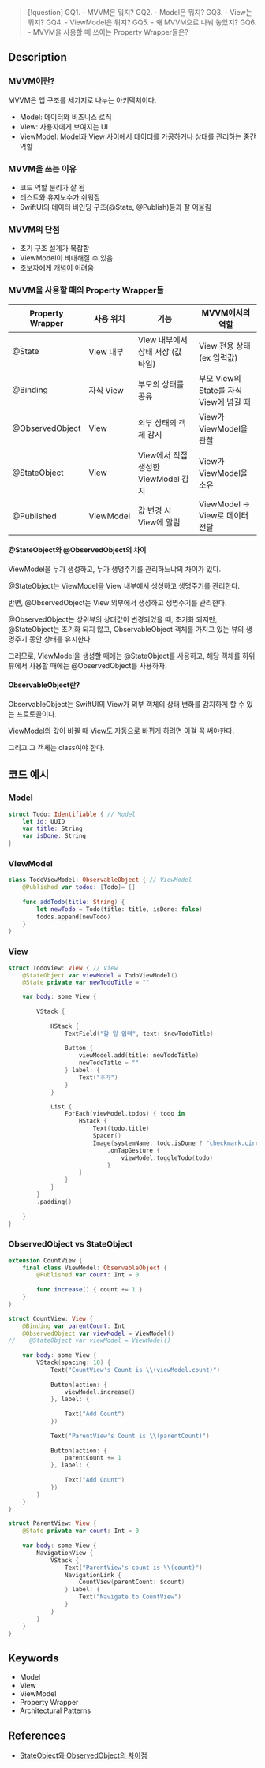 >[!question]
>GQ1. - MVVM은 뭐지?
>GQ2. - Model은 뭐지?
>GQ3. - View는 뭐지?
>GQ4. - ViewModel은 뭐지?
>GQ5. - 왜 MVVM으로 나눠 놓았지?
>GQ6. - MVVM을 사용할 때 쓰이는 Property Wrapper들은?

## Description
### MVVM이란?

MVVM은 앱 구조를 세가지로 나누는 아키텍처이다.

- Model: 데이터와 비즈니스 로직
- View: 사용자에게 보여지는 UI
- ViewModel: Model과 View 사이에서 데이터를 가공하거나 상태를 관리하는 중간 역할

### MVVM을 쓰는 이유

- 코드 역할 분리가 잘 됨
- 테스트와 유지보수가 쉬워짐
- SwiftUI의 데이터 바인딩 구조(@State, @Publish)등과 잘 어울림
### MVVM의 단점

- 초기 구조 설계가 복잡함
- ViewModel이 비대해질 수 있음
- 초보자에게 개념이 어려움

### MVVM을 사용할 때의 Property Wrapper들

|Property Wrapper|사용 위치|기능|MVVM에서의 역할|
|---|---|---|---|
|@State|View 내부|View 내부에서 상태 저장 (값 타입)|View 전용 상태 (ex 입력값)|
|@Binding|자식 View|부모의 상태를 공유|부모 View의 State를 자식 View에 넘길 때|
|@ObservedObject|View|외부 상태의 객체 감지|View가 ViewModel을 관찰|
|@StateObject|View|View에서 직접 생성한 ViewModel 감지|View가 ViewModel을 소유|
|@Published|ViewModel|값 변경 시 View에 알림|ViewModel → View로 데이터 전달|

#### @StateObject와 @ObservedObject의 차이

ViewModel을 누가 생성하고, 누가 생명주기를 관리하느냐의 차이가 있다.

@StateObject는 ViewModel을 View 내부에서 생성하고 생명주기를 관리한다.

반면, @ObservedObject는 View 외부에서 생성하고 생명주기를 관리한다.

@ObservedObject는 상위뷰의 상태값이 변경되었을 때, 초기화 되지만, @StateObject는 초기화 되지 않고, ObservableObject 객체를 가지고 있는 뷰의 생명주기 동안 상태를 유지한다.

그러므로, ViewModel을 생성할 때에는 @StateObject를 사용하고, 해당 객체를 하위뷰에서 사용할 때에는 @ObservedObject를 사용하자.

#### ObservableObject란?

ObservableObject는 SwiftUI의 View가 외부 객체의 상태 변화를 감지하게 할 수 있는 프로토콜이다.

ViewModel의 값이 바뀔 때 View도 자동으로 바뀌게 하려면 이걸 꼭 써야한다.

그리고 그 객체는 class여야 한다.

## 코드 예시
### Model

```swift
struct Todo: Identifiable { // Model
	let id: UUID
	var title: String
	var isDone: String
}
```

### ViewModel

```swift
class TodoViewModel: ObservableObject { // ViewModel
	@Published var todos: [Todo]= []
	
	func addTodo(title: String) {
		let newTodo = Todo(title: title, isDone: false)
		todos.append(newTodo)
	}
}
```

### View

```swift
struct TodoView: View { // View
    @StateObject var viewModel = TodoViewModel()
    @State private var newTodoTitle = ""

    var body: some View {
        
        VStack {
            
            HStack {
                TextField("할 일 입력", text: $newTodoTitle)
                
                Button {
                    viewModel.add(title: newTodoTitle)
                    newTodoTitle = ""
                } label: {
                    Text("추가")
                }
            }

            List {
                ForEach(viewModel.todos) { todo in
                    HStack {
                        Text(todo.title)
                        Spacer()
                        Image(systemName: todo.isDone ? "checkmark.circle.fill" : "circle")
                            .onTapGesture {
                                viewModel.toggleTodo(todo)
                            }
                    }
                }
            }
        }
        .padding()
        
    }
}
```

### ObservedObject vs StateObject
```swift
extension CountView {
    final class ViewModel: ObservableObject {
        @Published var count: Int = 0
        
        func increase() { count += 1 }
    }
}

struct CountView: View {
    @Binding var parentCount: Int
    @ObservedObject var viewModel = ViewModel()
//    @StateObject var viewModel = ViewModel()
    
    var body: some View {
        VStack(spacing: 10) {
            Text("CountView's Count is \\(viewModel.count)")
            
            Button(action: {
                viewModel.increase()
            }, label: {
                
                Text("Add Count")
            })
            
            Text("ParentView's Count is \\(parentCount)")
            
            Button(action: {
                parentCount += 1
            }, label: {
                
                Text("Add Count")
            })
        }
    }
}

struct ParentView: View {
    @State private var count: Int = 0
    
    var body: some View {
        NavigationView {
            VStack {
                Text("ParentView's count is \\(count)")
                NavigationLink {
                    CountView(parentCount: $count)
                } label: {
                    Text("Navigate to CountView")
                }
            }
        }
    }
}
```
## Keywords

- Model
- View
- ViewModel
- Property Wrapper
- Architectural Patterns

## References

- [StateObject와 ObservedObject의 차이점]([https://velog.io/@syong_e/SwiftUI-ObservedObject-와-StateObject-차이점](https://velog.io/@syong_e/SwiftUI-ObservedObject-%EC%99%80-StateObject-%EC%B0%A8%EC%9D%B4%EC%A0%90))
